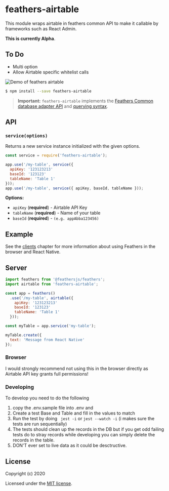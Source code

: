 # feathers-airtable
This module wraps airtable in feathers common API to make it callable by frameworks such as React Admin. 

**This is currently Alpha**.

## To Do
- Multi option
- Allow Airtable specific whitelist calls

![Demo of feathers airtable](./feathers-airtable-demo.gif)

```bash
$ npm install --save feathers-airtable
```

> __Important:__ `feathers-airtable` implements the [Feathers Common database adapter API](https://docs.feathersjs.com/api/databases/common.html) and [querying syntax](https://docs.feathersjs.com/api/databases/querying.html).


## API

### `service(options)`

Returns a new service instance initialized with the given options.

```js
const service = require('feathers-airtable');

app.use('/my-table', service({
  apiKey: '123123213'
  baseId: '123123'
  tableName: 'Table 1'
}));
app.use('/my-table', service({ apiKey, baseId, tableName }));
```

__Options:__
- `apiKey` (**required**) - Airtable API Key 
- `tableName` (**required**) - Name of your table
- `baseId` (**required**) - `(e.g. appAbba123456)`

## Example

See the [clients](https://docs.feathersjs.com/api/client.html) chapter for more information about using Feathers in the browser and React Native.


## Server

```js
import feathers from '@feathersjs/feathers';
import airtable from 'feathers-airtable';

const app = feathers()
  .use('/my-table', airtable({
    apiKey: '123123213'
    baseId: '123123'
    tableName: 'Table 1' 
  }));

const myTable = app.service('my-table');

myTable.create({
  text: 'Message from React Native'
});
```

### Browser
I would strongly recommend not using this in the browser directly as Airtable API key grants full permissions!


### Developing
To develop you need to do the following 
1. copy the .env.sample file into .env and 
1. Create a test Base and Table and fill in the values to match
1. Run the test by doing ``` jest -i``` or ```jest --watch -i``` (i makes sure the tests are run sequentially) 
1. The tests should clean up the records in the DB but if you get odd failing tests do to stray records while developing you can simply delete the records in the table.
1. DON'T ever set to live data as it could be desctructive. 


## License

Copyright (c) 2020

Licensed under the [MIT license](LICENSE).